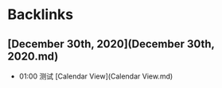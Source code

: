 
# Backlinks
## [December 30th, 2020](December 30th, 2020.md)
- 01:00 测试 [Calendar View](Calendar View.md)


